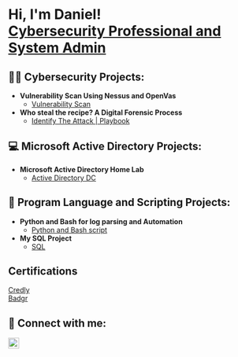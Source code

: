 <h1>Hi, I'm Daniel! <br/><a href="https://www.linkedin.com/in/daniel-zhiyi-deng-65a0052b3/)">Cybersecurity Professional and System Admin</a>

<h2>👨‍💻 Cybersecurity Projects:</h2>

- <b>Vulnerability Scan Using Nessus and OpenVas</b>
  - [Vulnerability Scan](https://github.com/Danieldzy/OpenVas-Nessus)
- <b>Who steal the recipe? A Digital Forensic Process </b>
  - [Identify The Attack | Playbook](https://github.com/Danieldzy/Identify-The-Attack)
 
<h2>💻 Microsoft Active Directory Projects:</h2>

- <b>Microsoft Active Directory Home Lab</b>
  - [Active Directory DC](https://github.com/Danieldzy/Windows-Server-Active-Directory-management)

<h2>📜 Program Language and Scripting Projects:</h2>

- <b>Python and Bash for log parsing and Automation</b>
  - [Python and Bash script](https://github.com/Danieldzy/Python-parse-log-and-Bash-automation)
- <b>My SQL Project</b>
  - [SQL](https://github.com/Danieldzy/DanielProject)
    
<h2>Certifications</h2>
<a href="https://www.credly.com/users/zhiyi-deng" target="_blank" rel="noopener noreferrer">Credly</a><br>
<a href="https://badgr.com/public/collections/a978e4f9c4f5481283452eff109a42b8" target="_blank" rel="noopener noreferrer">Badgr</a>

<h2> 🤳 Connect with me:</h2>

<a href="https://www.linkedin.com/in/daniel-zhiyi-deng-65a0052b3/" target="_blank" rel="noopener noreferrer">
  <img alt="DanielDeng | LinkedIn" width="22px" src="https://cdn.jsdelivr.net/npm/simple-icons@v3/icons/linkedin.svg" />
</a>
